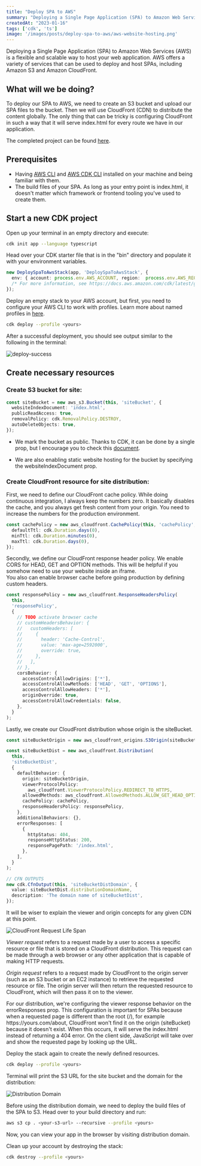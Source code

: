 ```yaml
---
title: "Deploy SPA to AWS"
summary: "Deploying a Single Page Application (SPA) to Amazon Web Services (AWS) is a popular and powerful way to host your web app."
createdAt: "2023-01-16"
tags: ['cdk', 'ts']
image: '/images/posts/deploy-spa-to-aws/aws-website-hosting.png'
---
```


Deploying a Single Page Application (SPA) to Amazon Web Services (AWS) is a flexible and scalable way to host your web application. AWS offers a variety of services that can be used to deploy and host SPAs, including Amazon S3 and Amazon CloudFront.

## What will we be doing?

To deploy our SPA to AWS, we need to create an S3 bucket and upload our SPA files to the bucket. Then we will use CloudFront (CDN) to distribute the content globally. The only thing that can be tricky is configuring CloudFront in such a way that it will serve index.html for every route we have in our application.

The completed project can be found [here](https://github.com/hahuaz/cdk-examples/tree/dev/deploy-spa-to-aws).

## Prerequisites

- Having [AWS CLI](https://aws.amazon.com/cli/) and [AWS CDK CLI](https://docs.aws.amazon.com/cdk/v2/guide/cli.html) installed on your machine and being familiar with them.
- The build files of your SPA. As long as your entry point is index.html, it doesn't matter which framework or frontend tooling you've used to create them.

## Start a new CDK project

Open up your terminal in an empty directory and execute:

```bash
cdk init app --language typescript
```

Head over your CDK starter file that is in the "bin" directory and populate it with your environment variables.

```ts
new DeploySpaToAwsStack(app, 'DeploySpaToAwsStack', {
  env: { account: process.env.AWS_ACCOUNT, region:  process.env.AWS_REGION },
  /* For more information, see https://docs.aws.amazon.com/cdk/latest/guide/environments.html */
});

```

Deploy an empty stack to your AWS account, but first, you need to configure your AWS CLI to work with profiles. Learn more about named profiles in [here](https://docs.aws.amazon.com/cli/latest/userguide/cli-configure-profiles.html).

```bash
cdk deploy --profile <yours>
```

After a successful deployment, you should see output similar to the following in the terminal:

![deploy-success](/images/posts/deploy-spa-to-aws/deploy-success.png)

## Create necessary resources

### Create S3 bucket for site:

```ts
const siteBucket = new aws_s3.Bucket(this, 'siteBucket', {
  websiteIndexDocument: 'index.html',
  publicReadAccess: true,
  removalPolicy: cdk.RemovalPolicy.DESTROY,
  autoDeleteObjects: true,
});
```

- We mark the bucket as public. Thanks to CDK, it can be done by a single prop, but I encourage you to check this [document](https://docs.aws.amazon.com/AmazonS3/latest/userguide/WebsiteAccessPermissionsReqd.html).

- We are also enabling static website hosting for the bucket by specifying the websiteIndexDocument prop.

### Create CloudFront resource for site distribution:

First, we need to define our CloudFront cache policy. While doing continuous integration, I always keep the numbers zero. It basically disables the cache, and you always get fresh content from your origin. You need to increase the numbers for the production environment.

```ts
const cachePolicy = new aws_cloudfront.CachePolicy(this, 'cachePolicy', {
  defaultTtl: cdk.Duration.days(0),
  minTtl: cdk.Duration.minutes(0),
  maxTtl: cdk.Duration.days(0),
});
```

 Secondly, we define our CloudFront response header policy. We enable
            CORS for HEAD, GET and OPTION methods. This will be helpful if you
            somehow need to use your website inside an iframe. <br /> You also
            can enable browser cache before going production by defining custom
            headers.

```ts
const responsePolicy = new aws_cloudfront.ResponseHeadersPolicy(
  this,
  'responsePolicy',
  {
    // TODO activate browser cache
    // customHeadersBehavior: {
    //   customHeaders: [
    //     {
    //       header: 'Cache-Control',
    //       value: 'max-age=2592000',
    //       override: true,
    //     },
    //   ],
    // },
    corsBehavior: {
      accessControlAllowOrigins: ['*'],
      accessControlAllowMethods: ['HEAD', 'GET', 'OPTIONS'],
      accessControlAllowHeaders: ['*'],
      originOverride: true,
      accessControlAllowCredentials: false,
    },
  }
);
```
Lastly, we create our CloudFront distribution whose origin is the
            siteBucket.

```ts
const siteBucketOrigin = new aws_cloudfront_origins.S3Origin(siteBucket);

const siteBucketDist = new aws_cloudfront.Distribution(
  this,
  'siteBucketDist',
  {
    defaultBehavior: {
      origin: siteBucketOrigin,
      viewerProtocolPolicy:
        aws_cloudfront.ViewerProtocolPolicy.REDIRECT_TO_HTTPS,
      allowedMethods: aws_cloudfront.AllowedMethods.ALLOW_GET_HEAD_OPTIONS,
      cachePolicy: cachePolicy,
      responseHeadersPolicy: responsePolicy,
    },
    additionalBehaviors: {},
    errorResponses: [
      {
        httpStatus: 404,
        responseHttpStatus: 200,
        responsePagePath: '/index.html',
      },
    ],
  }
);

// CFN OUTPUTS
new cdk.CfnOutput(this, 'siteBucketDistDomain', {
  value: siteBucketDist.distributionDomainName,
  description: 'The domain name of siteBucketDist',
});
```

It will be wiser to explain the viewer and origin concepts for any given CDN at this point.

![CloudFront Request Life Span](/images/posts/deploy-spa-to-aws/cloudfront-request-life-span.png)

*Viewer request* refers to a request made by a user to access a specific resource or file that is stored on a CloudFront distribution. This request can be made through a web browser or any other application that is capable of making HTTP requests.

*Origin request* refers to a request made by CloudFront to the origin server (such as an S3 bucket or an EC2 instance) to retrieve the requested resource or file. The origin server will then return the requested resource to CloudFront, which will then pass it on to the viewer.

For our distribution, we're configuring the viewer response behavior on the errorResponses prop. This configuration is important for SPAs because when a requested page is different than the root (/), for example https:\/\/yours.com/about, CloudFront won't find it on the origin (siteBucket) because it doesn't exist. When this occurs, it will serve the index.html instead of returning a 404 error. On the client side, JavaScript will take over and show the requested page by looking up the URL.

Deploy the stack again to create the newly defined resources.

```bash
cdk deploy --profile <yours>
```

Terminal will print the S3 URL for the site bucket and the domain for the distribution:

![Distribution Domain](/images/posts/deploy-spa-to-aws/distribution-domain.png)

Before using the distribution domain, we need to deploy the build files of the SPA to S3. Head over to your build directory and run:

```bash
aws s3 cp . <your-s3-url> --recursive --profile <yours>
```

Now, you can view your app in the browser by visiting distribution
            domain.

Clean up your account by destroying the stack:
  
```bash
cdk destroy --profile <yours>
```